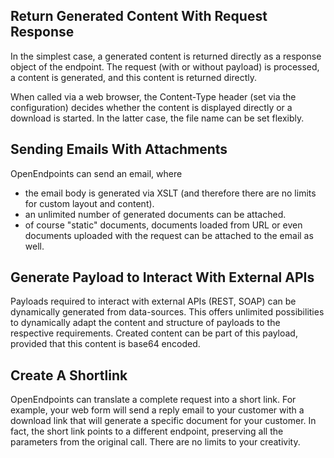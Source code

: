 ## Return Generated Content With Request Response
In the simplest case, a generated content is returned directly as a response object of the endpoint. The request (with or without payload) is processed, a content is generated, and this content is returned directly.

When called via a web browser, the Content-Type header (set via the configuration) decides whether the content is displayed directly or a download is started. In the latter case, the file name can be set flexibly.

## Sending Emails With Attachments
OpenEndpoints can send an email, where
- the email body is generated via XSLT (and therefore there are no limits for custom layout and content).
- an unlimited number of generated documents can be attached.
- of course "static" documents, documents loaded from URL or even documents uploaded with the request can be attached to the email as well.

## Generate Payload to Interact With External APIs

Payloads required to interact with external APIs (REST, SOAP) can be dynamically generated from data-sources. This offers unlimited possibilities to dynamically adapt the content and structure of payloads to the respective requirements.
Created content can be part of this payload, provided that this content is base64 encoded. 

## Create A Shortlink
OpenEndpoints can translate a complete request into a short link. For example, your web form will send a reply email to your customer with a download link that will generate a specific document for your customer. In fact, the short link points to a different endpoint, preserving all the parameters from the original call. There are no limits to your creativity.

<!--stackedit_data:
eyJoaXN0b3J5IjpbMjA4MzgzNzY3NSwtMzUxMzA0NSwtMTg5OD
kyNjMyOSwyMjY2MjE4NCwzOTEwMTA3MjBdfQ==
-->